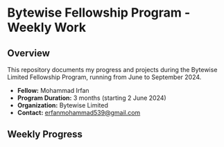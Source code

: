 
# Bytewise Fellowship Program - Weekly Work

## Overview

This repository documents my progress and projects during the Bytewise Limited Fellowship Program, running from June to September 2024.

- **Fellow:** Mohammad Irfan
- **Program Duration:** 3 months (starting 2 June 2024)
- **Organization:** Bytewise Limited
- **Contact:** erfanmohammad539@gmail.com

## Weekly Progress

